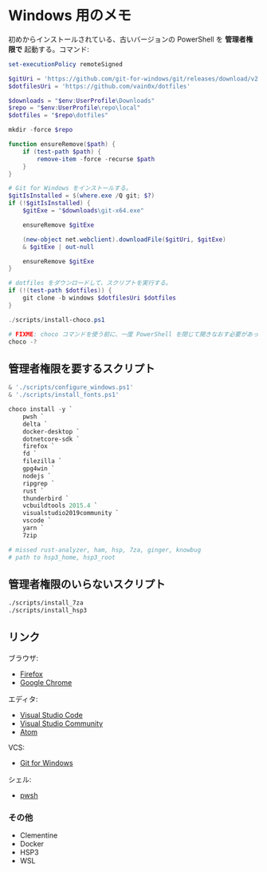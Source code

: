 # Windows 用のメモ

初めからインストールされている、古いバージョンの PowerShell を **管理者権限で** 起動する。コマンド:

```ps1
set-executionPolicy remoteSigned
```

```ps1
$gitUri = 'https://github.com/git-for-windows/git/releases/download/v2.27.0.windows.1/Git-2.27.0-64-bit.exe'
$dotfilesUri = 'https://github.com/vain0x/dotfiles'

$downloads = "$env:UserProfile\Downloads"
$repo = "$env:UserProfile\repo\local"
$dotfiles = "$repo\dotfiles"

mkdir -force $repo

function ensureRemove($path) {
    if (test-path $path) {
        remove-item -force -recurse $path
    }
}

# Git for Windows をインストールする。
$gitIsInstalled = $(where.exe /Q git; $?)
if (!$gitIsInstalled) {
    $gitExe = "$downloads\git-x64.exe"

    ensureRemove $gitExe

    (new-object net.webclient).downloadFile($gitUri, $gitExe)
    & $gitExe | out-null

    ensureRemove $gitExe
}

# dotfiles をダウンロードして、スクリプトを実行する。
if (!(test-path $dotfiles)) {
    git clone -b windows $dotfilesUri $dotfiles
}

./scripts/install-choco.ps1

# FIXME: choco コマンドを使う前に、一度 PowerShell を閉じて開きなおす必要があったかもしれない(?)
choco -?
```

## 管理者権限を要するスクリプト

```powershell
& './scripts/configure_windows.ps1'
& './scripts/install_fonts.ps1'

choco install -y `
    pwsh `
    delta `
    docker-desktop `
    dotnetcore-sdk `
    firefox `
    fd `
    filezilla `
    gpg4win `
    nodejs `
    ripgrep `
    rust `
    thunderbird `
    vcbuildtools 2015.4 `
    visualstudio2019community `
    vscode `
    yarn `
    7zip

# missed rust-analyzer, ham, hsp, 7za, ginger, knowbug
# path to hsp3_home, hsp3_root
```

## 管理者権限のいらないスクリプト

```sh
./scripts/install_7za
./scripts/install_hsp3
```

## リンク

ブラウザ:

- [Firefox](https://www.mozilla.org/ja/firefox/new/)
- [Google Chrome](https://www.google.co.jp/chrome/)

エディタ:

- [Visual Studio Code](https://code.visualstudio.com/)
- [Visual Studio Community](https://visualstudio.microsoft.com/ja/free-developer-offers/)
- [Atom](https://atom.io)

VCS:

- [Git for Windows](https://gitforwindows.org/)

シェル:

- [pwsh](https://github.com/PowerShell/PowerShell/releases/latest)

### その他

- Clementine
- Docker
- HSP3
- WSL
